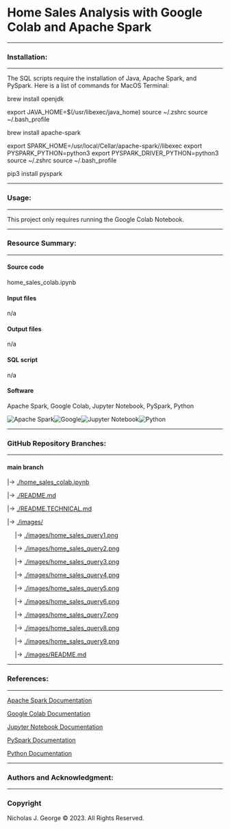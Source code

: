 # **Home Sales Analysis with Google Colab and Apache Spark**

----

### **Installation:**

----

The SQL scripts require the installation of Java, Apache Spark, and PySpark. Here is a list of commands for MacOS Terminal:

brew install openjdk

export JAVA_HOME=$(/usr/libexec/java_home)
source ~/.zshrc
source ~/.bash_profile

brew install apache-spark

export SPARK_HOME=/usr/local/Cellar/apache-spark/<version>/libexec
export PYSPARK_PYTHON=python3
export PYSPARK_DRIVER_PYTHON=python3
source ~/.zshrc
source ~/.bash_profile

pip3 install pyspark

----

### **Usage:**

----

This project only requires running the Google Colab Notebook.

----

### **Resource Summary:**

----

#### Source code

home_sales_colab.ipynb

#### Input files

n/a

#### Output files

n/a

#### SQL script

n/a

#### Software

Apache Spark, Google Colab, Jupyter Notebook, PySpark, Python 

![Apache Spark](https://img.shields.io/badge/Apache%20Spark-FDEE21?style=flat-square&logo=apachespark&logoColor=black)![Google](https://img.shields.io/badge/google-4285F4?style=for-the-badge&logo=google&logoColor=white)![Jupyter Notebook](https://img.shields.io/badge/jupyter-%23FA0F00.svg?style=for-the-badge&logo=jupyter&logoColor=white)![Python](https://img.shields.io/badge/python-3670A0?style=for-the-badge&logo=python&logoColor=ffdd54)

----

### **GitHub Repository Branches:**

----

#### main branch 

|&rarr; [./home_sales_colab.ipynb](./home_sales_colab.ipynb)

|&rarr; [./README.md](./README.md)

|&rarr; [./README.TECHNICAL.md](./README.TECHNICAL.md)

|&rarr; [./images/](./images/)

  &emsp; |&rarr; [./images/home_sales_query1.png](./images/home_sales_query1.png)
  
  &emsp; |&rarr; [./images/home_sales_query2.png](./images/home_sales_query2.png)
  
  &emsp; |&rarr; [./images/home_sales_query3.png](./images/home_sales_query3.png)
  
  &emsp; |&rarr; [./images/home_sales_query4.png](./images/home_sales_query4.png)
  
  &emsp; |&rarr; [./images/home_sales_query5.png](./images/home_sales_query5.png)
  
  &emsp; |&rarr; [./images/home_sales_query6.png](./images/home_sales_query6.png)
  
  &emsp; |&rarr; [./images/home_sales_query7.png](./images/home_sales_query7.png)
  
  &emsp; |&rarr; [./images/home_sales_query8.png](./images/home_sales_query8.png)

  &emsp; |&rarr; [./images/home_sales_query9.png](./images/home_sales_query9.png)

  &emsp; |&rarr; [./images/README.md](./images/README.md)

----

### **References:**

----

[Apache Spark Documentation](https://spark.apache.org/docs/latest/#)

[Google Colab Documentation](https://cloud.google.com/colab/docs)

[Jupyter Notebook Documentation](https://jupyter-notebook.readthedocs.io/en/stable/)

[PySpark Documentation](https://spark.apache.org/docs/latest/api/python/getting_started/index.html)

[Python Documentation](https://docs.python.org/3/)

----

### **Authors and Acknowledgment:**

----

### Copyright

Nicholas J. George © 2023. All Rights Reserved.
